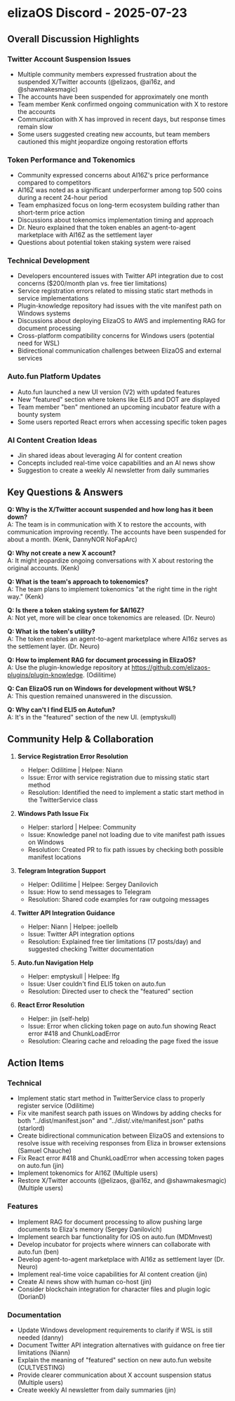 # elizaOS Discord - 2025-07-23

## Overall Discussion Highlights

### Twitter Account Suspension Issues
- Multiple community members expressed frustration about the suspended X/Twitter accounts (@elizaos, @ai16z, and @shawmakesmagic)
- The accounts have been suspended for approximately one month
- Team member Kenk confirmed ongoing communication with X to restore the accounts
- Communication with X has improved in recent days, but response times remain slow
- Some users suggested creating new accounts, but team members cautioned this might jeopardize ongoing restoration efforts

### Token Performance and Tokenomics
- Community expressed concerns about AI16Z's price performance compared to competitors
- AI16Z was noted as a significant underperformer among top 500 coins during a recent 24-hour period
- Team emphasized focus on long-term ecosystem building rather than short-term price action
- Discussions about tokenomics implementation timing and approach
- Dr. Neuro explained that the token enables an agent-to-agent marketplace with AI16Z as the settlement layer
- Questions about potential token staking system were raised

### Technical Development
- Developers encountered issues with Twitter API integration due to cost concerns ($200/month plan vs. free tier limitations)
- Service registration errors related to missing static start methods in service implementations
- Plugin-knowledge repository had issues with the vite manifest path on Windows systems
- Discussions about deploying ElizaOS to AWS and implementing RAG for document processing
- Cross-platform compatibility concerns for Windows users (potential need for WSL)
- Bidirectional communication challenges between ElizaOS and external services

### Auto.fun Platform Updates
- Auto.fun launched a new UI version (V2) with updated features
- New "featured" section where tokens like ELI5 and DOT are displayed
- Team member "ben" mentioned an upcoming incubator feature with a bounty system
- Some users reported React errors when accessing specific token pages

### AI Content Creation Ideas
- Jin shared ideas about leveraging AI for content creation
- Concepts included real-time voice capabilities and an AI news show
- Suggestion to create a weekly AI newsletter from daily summaries

## Key Questions & Answers

**Q: Why is the X/Twitter account suspended and how long has it been down?**  
A: The team is in communication with X to restore the accounts, with communication improving recently. The accounts have been suspended for about a month. (Kenk, DannyNOR NoFapArc)

**Q: Why not create a new X account?**  
A: It might jeopardize ongoing conversations with X about restoring the original accounts. (Kenk)

**Q: What is the team's approach to tokenomics?**  
A: The team plans to implement tokenomics "at the right time in the right way." (Kenk)

**Q: Is there a token staking system for $AI16Z?**  
A: Not yet, more will be clear once tokenomics are released. (Dr. Neuro)

**Q: What is the token's utility?**  
A: The token enables an agent-to-agent marketplace where AI16z serves as the settlement layer. (Dr. Neuro)

**Q: How to implement RAG for document processing in ElizaOS?**  
A: Use the plugin-knowledge repository at https://github.com/elizaos-plugins/plugin-knowledge. (Odilitime)

**Q: Can ElizaOS run on Windows for development without WSL?**  
A: This question remained unanswered in the discussion.

**Q: Why can't I find ELI5 on Autofun?**  
A: It's in the "featured" section of the new UI. (emptyskull)

## Community Help & Collaboration

1. **Service Registration Error Resolution**
   - Helper: Odilitime | Helpee: Niann
   - Issue: Error with service registration due to missing static start method
   - Resolution: Identified the need to implement a static start method in the TwitterService class

2. **Windows Path Issue Fix**
   - Helper: starlord | Helpee: Community
   - Issue: Knowledge panel not loading due to vite manifest path issues on Windows
   - Resolution: Created PR to fix path issues by checking both possible manifest locations

3. **Telegram Integration Support**
   - Helper: Odilitime | Helpee: Sergey Danilovich
   - Issue: How to send messages to Telegram
   - Resolution: Shared code examples for raw outgoing messages

4. **Twitter API Integration Guidance**
   - Helper: Niann | Helpee: joellelb
   - Issue: Twitter API integration options
   - Resolution: Explained free tier limitations (17 posts/day) and suggested checking Twitter documentation

5. **Auto.fun Navigation Help**
   - Helper: emptyskull | Helpee: lfg
   - Issue: User couldn't find ELI5 token on auto.fun
   - Resolution: Directed user to check the "featured" section

6. **React Error Resolution**
   - Helper: jin (self-help)
   - Issue: Error when clicking token page on auto.fun showing React error #418 and ChunkLoadError
   - Resolution: Clearing cache and reloading the page fixed the issue

## Action Items

### Technical
- Implement static start method in TwitterService class to properly register service (Odilitime)
- Fix vite manifest search path issues on Windows by adding checks for both "../dist/manifest.json" and "../dist/.vite/manifest.json" paths (starlord)
- Create bidirectional communication between ElizaOS and extensions to resolve issue with receiving responses from Eliza in browser extensions (Samuel Chauche)
- Fix React error #418 and ChunkLoadError when accessing token pages on auto.fun (jin)
- Implement tokenomics for AI16Z (Multiple users)
- Restore X/Twitter accounts (@elizaos, @ai16z, and @shawmakesmagic) (Multiple users)

### Features
- Implement RAG for document processing to allow pushing large documents to Eliza's memory (Sergey Danilovich)
- Implement search bar functionality for iOS on auto.fun (MDMnvest)
- Develop incubator for projects where winners can collaborate with auto.fun (ben)
- Develop agent-to-agent marketplace with AI16z as settlement layer (Dr. Neuro)
- Implement real-time voice capabilities for AI content creation (jin)
- Create AI news show with human co-host (jin)
- Consider blockchain integration for character files and plugin logic (DorianD)

### Documentation
- Update Windows development requirements to clarify if WSL is still needed (danny)
- Document Twitter API integration alternatives with guidance on free tier limitations (Niann)
- Explain the meaning of "featured" section on new auto.fun website (CULTVESTING)
- Provide clearer communication about X account suspension status (Multiple users)
- Create weekly AI newsletter from daily summaries (jin)
